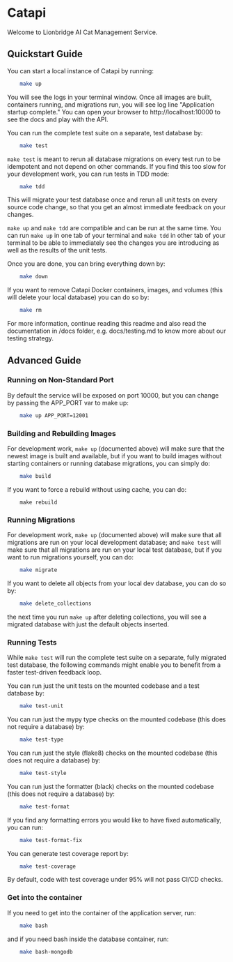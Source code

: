 # Catapi

Welcome to Lionbridge AI Cat Management Service.

## Quickstart Guide

You can start a local instance of Catapi by running:

```sh
    make up
```

You will see the logs in your terminal window. Once all images are built, containers running, and 
migrations run, you will see log line "Application startup complete." You can open your browser to 
http://localhost:10000 to see the docs and play with the API.

You can run the complete test suite on a separate, test database by:

```sh
    make test
```

`make test` is meant to rerun all database migrations on every test run to be idempotent and not 
depend on other commands. If you find this too slow for your development work, you can run tests
in TDD mode:

```sh
    make tdd
```

This will migrate your test database once and rerun all unit tests on every source code change, so
that you get an almost immediate feedback on your changes.

`make up` and `make tdd` are compatible and can be run at the same time. You can run `make up`
in one tab of your terminal and `make tdd` in other tab of your terminal to be able to immediately 
see the changes you are introducing as well as the results of the unit tests.

Once you are done, you can bring everything down by:

```sh
    make down
```

If you want to remove Catapi Docker containers, images, and volumes (this will delete your local 
database) you can do so by:

```sh
    make rm
```

For more information, continue reading this readme and also read the documentation in /docs folder,
e.g. docs/testing.md to know more about our testing strategy.

## Advanced Guide

### Running on Non-Standard Port

By default the service will be exposed on port 10000, but you can change by passing the APP_PORT
var to make up:

```sh
    make up APP_PORT=12001
```

### Building and Rebuilding Images

For development work, `make up` (documented above) will make sure that the newest image is built 
and available, but if you want to build images without starting containers or running database 
migrations, you can simply do:

```sh
    make build
```

If you want to force a rebuild without using cache, you can do:

```she
    make rebuild
```

### Running Migrations

For development work, `make up` (documented above) will make sure that all migrations are run on 
your local development database; and `make test` will make sure that all migrations are run on 
your local test database, but if you want to run migrations yourself, you can do:

```sh
    make migrate
```

If you want to delete all objects from your local dev database, you can do so by:

```sh
    make delete_collections
```

the next time you run `make up` after deleting collections, you will see a migrated database with 
just the default objects inserted.

### Running Tests

While `make test` will run the complete test suite on a separate, fully migrated test database, 
the following commands might enable you to benefit from a faster test-driven feedback loop.

You can run just the unit tests on the mounted codebase and a test database by:

```sh
    make test-unit
```

You can run just the mypy type checks on the mounted codebase (this does not require a database) 
by:

```sh
    make test-type
```

You can run just the style (flake8) checks on the mounted codebase (this does not require 
a database) by:

```sh
    make test-style
```

You can run just the formatter (black) checks on the mounted codebase (this does not require 
a database) by:

```sh
    make test-format
```

If you find any formatting errors you would like to have fixed automatically, you can run:

```sh
    make test-format-fix
```

You can generate test coverage report by:

```sh
    make test-coverage
```

By default, code with test coverage under 95% will not pass CI/CD checks.

### Get into the container

If you need to get into the container of the application server, run:

```sh
    make bash
```

and if you need bash inside the database container, run:

```sh
    make bash-mongodb
```
